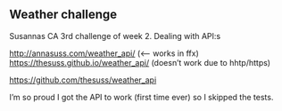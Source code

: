## Weather challenge

Susannas CA 3rd challenge of week 2. Dealing with API:s

http://annasuss.com/weather_api/ (<— works in ffx)
https://thesuss.github.io/weather_api/ (doesn’t work due to hhtp/https)

https://github.com/thesuss/weather_api

I’m so proud I got the API to work (first time ever) so I skipped the tests.
